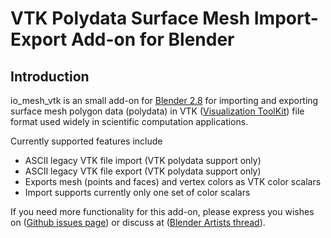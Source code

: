 # VTK Polydata Surface Mesh Import-Export Add-on for Blender

## Introduction

io_mesh_vtk is an small add-on for [Blender 2.8](https://www.blender.org/2-8)
for importing and exporting surface mesh polygon data (polydata) in
VTK ([Visualization ToolKit](https://www.vtk.org))
file format used widely in scientific computation applications.

Currently supported features include

* ASCII legacy VTK file import (VTK polydata support only)
* ASCII legacy VTK file export (VTK polydata support only)
* Exports mesh (points and faces) and vertex colors as VTK color scalars
* Import supports currently only one set of color scalars

If you need more functionality for this add-on, please express you wishes on
([Github issues page](https://github.com/tkeskita/io_mesh_vtk/issues)) or discuss at
([Blender Artists thread](https://blenderartists.org/t/vtk-polydata-surface-mesh-import-export-add-on-for-blender-2-8/1167517)).

